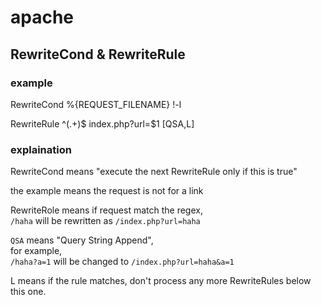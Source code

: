 # apache

## RewriteCond & RewriteRule

### example

RewriteCond %{REQUEST_FILENAME} !-l

RewriteRule ^(.+)$ index.php?url=$1 [QSA,L]

### explaination

RewriteCond means "execute the next RewriteRule only if this is true"

the example means the request is not for a link

RewriteRole means if request match the regex,   
`/haha` will be rewritten as `/index.php?url=haha`

`QSA` means "Query String Append",  
for example,  
`/haha?a=1` will be changed to `/index.php?url=haha&a=1`

L means if the rule matches, don't process any more RewriteRules below this one.